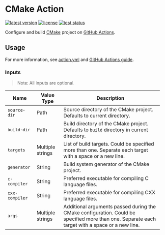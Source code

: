 # CMake Action

[![latest version](https://img.shields.io/github/v/release/threeal/cmake-action)](https://github.com/threeal/cmake-action/releases/)
[![license](https://img.shields.io/github/license/threeal/cmake-action)](./LICENSE)
[![test status](https://img.shields.io/github/actions/workflow/status/threeal/cmake-action/test.yml?label=test&branch=main)](https://github.com/threeal/cmake-action/actions/workflows/test.yml)

Configure and build [CMake](https://cmake.org/) project on [GitHub Actions](https://github.com/features/actions).

## Usage

For more information, see [action.yml](./action.yml) and [GitHub Actions guide](https://docs.github.com/en/actions/learn-github-actions/understanding-github-actions).

### Inputs

> Note: All inputs are optional.

| Name | Value Type | Description |
| --- | --- | --- |
| `source-dir` | Path | Source directory of the CMake project. Defaults to current directory. |
| `build-dir` | Path | Build directory of the CMake project. Defaults to `build` directory in current directory. |
| `targets` | Multiple strings | List of build targets. Could be specified more than one. Separate each target with a space or a new line. |
| `generator` | String | Build system generator of the CMake project. |
| `c-compiler` | String | Preferred executable for compiling C language files. |
| `cxx-compiler` | String | Preferred executable for compiling CXX language files. |
| `args` | Multiple strings | Additional arguments passed during the CMake configuration. Could be specified more than one. Separate each target with a space or a new line. |
